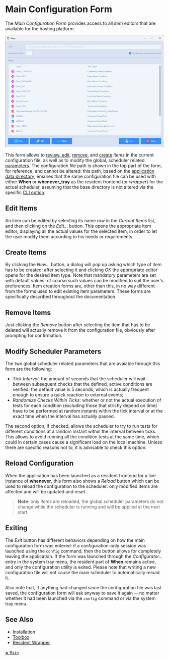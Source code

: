 # Main Configuration Form

The _Main Configuration Form_ provides access to all _item_ editors that are available for the hosting platform.

![MainWindow](graphics/when-config-main.png)

This form allows to [review, edit](#edit-items), [remove](#remove-items), and [create](#create-items) _items_ in the current configuration file, as well as to modify the global, scheduler related [parameters](#modify-scheduler-parameters). The configuration file path is shown in the top part of the form, for reference, and cannot be altered: this path, based on the [application data directory](appdata.md), ensures that the same configuration file can be used with either **When** or **whenever_tray** as the resident frontend (or _wrapper_) for the actual scheduler, assuming that the base directory is not altered via the specific [CLI option](cli.md).


## Edit Items

An item can be edited by selecting its name row in the _Current Items_ list, and then clicking on the _Edit..._ button. This opens the appropriate item editor, displaying all the actual values for the selected item, in order to let the user modify them according to his needs or requirements.


## Create Items

By clicking the _New..._ button, a dialog will pop up asking which type of item has to be created: after selecting it and clicking _OK_ the appropriate editor opens for the desired item type. Note that mandatory parameters are set with default values: of course such values can be modified to suit the user's preferences. Item creation forms are, other than this, in no way different from the forms used to edit existing item parameters. These forms are specifically described throughout the documentation.


## Remove Items

Just clicking the _Remove_ button after selecting the item that has to be deleted will actually remove it from the configuration file, obviously after prompting for confirmation.


## Modify Scheduler Parameters

The two global scheduler related parameters that are avaiable through this form are the following:

* _Tick Interval_: the amount of seconds that the scheduler will wait between subsequent checks that the defined, active conditions are verified: the default value is 5 seconds, which is actually frequent enough to ensure a quick reaction to external events;
* _Randomize Checks Within Ticks_: whether or not the actual execution of tests for each condition (excluding those that strictly depend on time) have to be performed at random instants within the tick interval or at the exact time when the interval has actually passed.

The second option, if checked, allows the scheduler to try to run tests for different conditions at a random instant within the interval between ticks. This allows to avoid running all the condition tests at the same time, which could in certain cases cause a significant load on the local machine. Unless there are specific reasons not to, it is advisable to check this option.


## Reload Configuration

When the application has been launched as a resident frontend for a live instance of **whenever**, this form also shows a _Reload_ button which can be used to reload the configuration to the scheduler: only modified items are affected and will be updated and reset.

> **Note**: only _items_ are reloaded, the global scheduler parameters do not change while the scheduler is running and will be applied at the next start.


## Exiting

The _Exit_ button has different behaviors depending on how the main configuration form was entered: if a configuration-only session was launched using the `config` command, then the button allows for completely leaving the application. If the form was launched through the _Configurator..._ entry in the system tray menu, the resident part of **When** remains active, and only the configuration utility is exited. Please note that writing a new configuration file will not cause the main scheduler to automatically reload it.

Also note that, if anything had changed since the configuration file was last saved, the configuration form will ask anyway to save it again -- no matter whether it had been launched via the `config` command or via the system tray menu.


## See Also

* [Installation](install.md)
* [Toolbox](cli.md#toolbox)
* [Resident Wrapper](tray.md)


[`◀ Main`](main.md)
